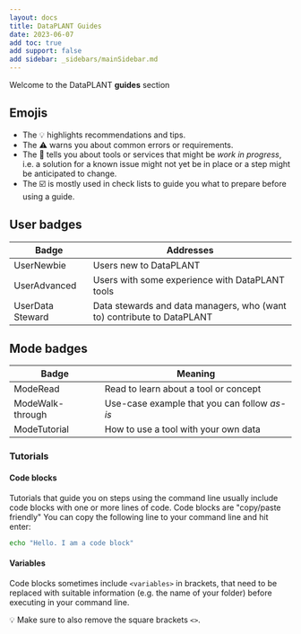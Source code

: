 ```yaml
---
layout: docs
title: DataPLANT Guides
date: 2023-06-07
add toc: true
add support: false
add sidebar: _sidebars/mainSidebar.md
---
```


Welcome to the DataPLANT **guides** section

## Emojis

- The :bulb: highlights recommendations and tips.
- The :warning: warns you about common errors or requirements.
- The :construction: tells you about tools or services that might be *work in progress*, i.e. a solution for a known issue might not yet be in place or a step might be anticipated to change.
- The :ballot_box_with_check: is mostly used in check lists to guide you what to prepare before using a guide.  

## User badges

<div class="table-container">

Badge <div style="width:100px"></div> | Addresses
---|---
<span class="badge-category">User</span><span class="badge-selected" id="badge-newbie">Newbie</span>  | Users new to DataPLANT
<span class="badge-category">User</span><span class="badge-selected" id="badge-advanced">Advanced</span> | Users with some experience with DataPLANT tools
<span class="badge-category">User</span><span class="badge-selected" id="badge-datasteward">Data Steward</span>  | Data stewards and data managers, who (want to) contribute to DataPLANT

</div>

## Mode badges

<div class="table-container">

Badge <div style="width:100px"></div> | Meaning
---|---
<span class="badge-category">Mode</span><span class="badge-selected" id="badge-read">Read</span> | Read to learn about a tool or concept
<span class="badge-category">Mode</span><span class="badge-selected" id="badge-walkthrough">Walk-through</span>  | Use-case example that you can follow *as-is*
<span class="badge-category">Mode</span><span class="badge-selected" id="badge-tutorial">Tutorial</span>  | How to use a tool with your own data

</div>

### Tutorials

#### Code blocks

Tutorials that guide you on steps using the command line usually include code blocks with one or more lines of code. Code blocks are "copy/paste friendly"
You can copy the following line to your command line and hit enter:

```bash
echo "Hello. I am a code block"
```

#### Variables

Code blocks sometimes include `<variables>` in brackets, that need to be replaced with suitable information (e.g. the name of your folder) before executing in your command line.

:bulb: Make sure to also remove the square brackets `<>`. 